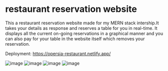 # restaurant reservation website
 This a restaurant reservation website made for my MERN stack intership.It takes your details as response and reserves a table for you in real-time. It displays all the current on-going reservations in a graphical manner and you can also pay for your table in the website itself which removes your reservation.
 
Deployment: https://opersia-restaurant.netlify.app/

![image](https://github.com/typeerror101/restaurant-reservation-website/assets/57269077/9e7c36cf-ac16-4e3c-aaa2-c05377f956eb)
![image](https://github.com/typeerror101/restaurant-reservation-website/assets/57269077/63c903eb-0b5d-484d-aade-e6224f6f465c)
![image](https://github.com/typeerror101/restaurant-reservation-website/assets/57269077/06b6ed85-f715-4599-b3e9-80e18b3cbc38)
![image](https://github.com/typeerror101/restaurant-reservation-website/assets/57269077/ce31f18e-2f5c-4a92-8235-3f3fdd73ca3b)




